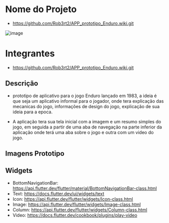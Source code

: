 # Nome do Projeto

- https://github.com/Rob3rt2/APP_prototipo_Enduro.wiki.git

![image](https://github.com/Rob3rt2/APP_prototipo_Enduro/assets/127865166/6724de15-637d-4b60-bb82-c949a33d55e6)
# Integrantes
- https://github.com/Rob3rt2/APP_prototipo_Enduro.wiki.git
## Descrição
- prototipo de aplicativo para o jogo Enduro lançado em 1983, a ideia é que seja um aplicativo informal para o jogador, onde tera explicação das mecanicas do jogo, informações de design do jogo, explicação de sua ideia para a epoca.
  
- A aplicação tera sua tela inicial com a imagem e um resumo simples do jogo, em seguida a partir de uma aba de navegação na parte inferior da aplicação onde terá uma aba sobre o jogo e outra com um video do jogo.
  
## Imagens Prototipo
  
## Widgets

- BottomNavigationBar: https://api.flutter.dev/flutter/material/BottomNavigationBar-class.html
- Text: https://docs.flutter.dev/ui/widgets/text
- Icon: https://api.flutter.dev/flutter/widgets/Icon-class.html
- Image: https://api.flutter.dev/flutter/widgets/Image-class.html
- Column: https://api.flutter.dev/flutter/widgets/Column-class.html
- Video: https://docs.flutter.dev/cookbook/plugins/play-video
